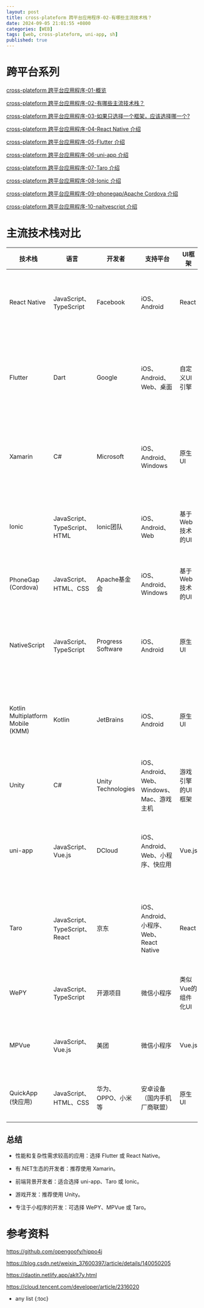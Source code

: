 ```yaml
---
layout: post
title: cross-plateform 跨平台应用程序-02-有哪些主流技术栈？
date: 2024-09-05 21:01:55 +0800
categories: [WEB]
tags: [web, cross-plateform, uni-app, sh]
published: true
---
```


# 跨平台系列

[cross-plateform 跨平台应用程序-01-概览](https://houbb.github.io/2024/09/05/cross-plateform-01-overview)

[cross-plateform 跨平台应用程序-02-有哪些主流技术栈？](https://houbb.github.io/2024/09/05/cross-plateform-02-framework-overview)

[cross-plateform 跨平台应用程序-03-如果只选择一个框架，应该选择哪一个?](https://houbb.github.io/2024/09/05/cross-plateform-03-framework-only-one)

[cross-plateform 跨平台应用程序-04-React Native 介绍](https://houbb.github.io/2024/09/05/cross-plateform-04-framework-reactive-native)

[cross-plateform 跨平台应用程序-05-Flutter 介绍](https://houbb.github.io/2024/09/05/cross-plateform-05-framework-flutter)

[cross-plateform 跨平台应用程序-06-uni-app 介绍](https://houbb.github.io/2024/09/05/cross-plateform-06-framework-uni-app)

[cross-plateform 跨平台应用程序-07-Taro 介绍](https://houbb.github.io/2024/09/05/cross-plateform-07-framework-taro)

[cross-plateform 跨平台应用程序-08-Ionic 介绍](https://houbb.github.io/2024/09/05/cross-plateform-08-framework-Ionic)

[cross-plateform 跨平台应用程序-09-phonegap/Apache Cordova 介绍](https://houbb.github.io/2024/09/05/cross-plateform-09-framework-phonegap)

[cross-plateform 跨平台应用程序-10-naitvescript 介绍](https://houbb.github.io/2024/09/05/cross-plateform-10-framework-naitvescript)

# 主流技术栈对比

| 技术栈           | 语言                    | 开发者       | 支持平台                                                                                                                                                    | UI框架            | 优点                                                                                                                                                             | 缺点                                                                                                                                                                | 适用场景                                                                                               |
|----------------------|-----------------------------|------------------|----------------------------------------------------------------------------------------------------------------------------------------------------------------|-----------------------|--------------------------------------------------------------------------------------------------------------------------------------------------------------------|---------------------------------------------------------------------------------------------------------------------------------------------------------------------|------------------------------------------------------------------------------------------------------------|
| React Native      | JavaScript、TypeScript       | Facebook          | iOS、Android                                                                                                                                                    | React                 | 近原生性能，广泛使用，社区活跃，支持原生代码集成，跨平台支持强                                                                                                      | 性能不如原生，特别是复杂动画和图形渲染场景                                                                                                                           | 高性能需求的移动应用开发                                                                                     |
| Flutter           | Dart                        | Google            | iOS、Android、Web、桌面                                                                                                                                         | 自定义UI引擎           | 性能接近原生，丰富的UI组件，跨平台支持广泛，适合复杂UI和动画开发                                                                                                      | Dart语言学习成本较高，应用程序包体积较大                                                                                                                              | 复杂UI/动画开发，移动端、Web、桌面跨平台应用                                                                 |
| Xamarin           | C#                          | Microsoft         | iOS、Android、Windows                                                                                                                                           | 原生UI                | .NET生态，支持原生API绑定，业务逻辑代码复用率高                                                                                                                     | 性能稍弱于React Native和Flutter，社区较小，第三方库支持有限                                                                                                          | .NET生态下的移动应用开发，跨平台业务逻辑复用                                                                 |
| Ionic             | JavaScript、TypeScript、HTML | Ionic团队         | iOS、Android、Web                                                                                                                                               | 基于Web技术的UI         | Web开发者易上手，丰富的预制UI组件，适合Web与移动端共享代码                                                                                                           | 性能较低，依赖WebView，复杂交互不如原生                                                                                                                               | 简单应用，Web和移动端共享代码的场景                                                                          |
| PhoneGap (Cordova)| JavaScript、HTML、CSS        | Apache基金会      | iOS、Android、Windows                                                                                                                                           | 基于Web技术的UI         | 快速上手，跨平台支持广泛，插件支持设备硬件访问                                                                                                                      | 性能不佳，基于WebView，复杂UI和交互表现较弱                                                                                                                           | 简单跨平台应用开发，快速原型                                                                                  |
| NativeScript      | JavaScript、TypeScript       | Progress Software | iOS、Android                                                                                                                                                    | 原生UI                | 直接调用原生API，无需WebView，性能较好，支持Vue.js和Angular                                                                                                         | 社区和插件支持较少，学习曲线较陡                                                                                                                                    | 对原生API和性能要求较高的跨平台移动应用开发                                                                  |
| Kotlin Multiplatform Mobile (KMM) | Kotlin                      | JetBrains         | iOS、Android                                                                                                                                                    | 原生UI                | Kotlin语言强大，业务逻辑代码复用率高，支持与原生代码无缝集成                                                                                                       | UI需要为每个平台单独开发，生态不成熟                                                                                                                               | Kotlin开发者，业务逻辑复用，原生UI开发场景                                                                    |
| Unity             | C#                          | Unity Technologies| iOS、Android、Web、Windows、Mac、游戏主机                                                                                                                        | 游戏引擎的UI框架        | 强大的游戏引擎，支持2D/3D开发，跨平台广泛                                                                                                                          | 非游戏应用包体积大，性能开销高                                                                                                                                        | 游戏开发和需要复杂3D渲染的应用开发                                                                           |
| uni-app           | JavaScript、Vue.js           | DCloud             | iOS、Android、Web、小程序、快应用                                                                                                                               | Vue.js                | 一次开发多端运行，基于Vue.js开发体验好，插件市场丰富，支持小程序和原生App                                                                                          | 性能比Flutter和React Native稍差，原生功能支持有限                                                                                                                    | 移动端、小程序、Web多平台统一开发                                                                            |
| Taro              | JavaScript、TypeScript、React| 京东               | iOS、Android、小程序、Web、React Native                                                                                                                         | React                 | React 生态，支持小程序和React Native，TypeScript 支持，适合多端统一开发                                                                                            | 支持的跨平台较 uni-app 少，复杂UI性能不及Flutter                                                                                                                    | 多平台小程序开发，React 生态下的移动和Web应用                                                                 |
| WePY              | JavaScript、TypeScript       | 开源项目           | 微信小程序                                                                                                                                                      | 类似Vue的组件化UI       | 类似Vue的开发模式，开发者易上手，适合小程序开发                                                                                                                     | 仅支持微信小程序，跨平台能力有限                                                                                                                                     | 专注于微信小程序的项目                                                                                       |
| MPVue             | JavaScript、Vue.js           | 美团               | 微信小程序                                                                                                                                                      | Vue.js                | 基于Vue.js，组件化、模块化开发，小程序开发效率高                                                                                                                    | 仅支持微信小程序，更新较慢                                                                                                                                            | 微信小程序的Vue.js开发                                                                                       |
| QuickApp (快应用) | JavaScript、HTML、CSS        | 华为、OPPO、小米等 | 安卓设备（国内手机厂商联盟）                                                                                                                                     | 原生UI                | 无需安装即可运行，启动速度快，接近原生性能                                                                                                                        | 仅支持安卓，针对中国市场，跨平台能力弱                                                                                                                                 | 国内安卓设备上的轻量级应用                                                                                   |

## 总结

- 性能和复杂性需求较高的应用：选择 Flutter 或 React Native。

- 有.NET生态的开发者：推荐使用 Xamarin。

- 前端背景开发者：适合选择 uni-app、Taro 或 Ionic。

- 游戏开发：推荐使用 Unity。

- 专注于小程序的开发：可选择 WePY、MPVue 或 Taro。

# 参考资料

https://github.com/opengoofy/hippo4j

https://blog.csdn.net/weixin_37600397/article/details/140050205

https://daotin.netlify.app/aklt7y.html

https://cloud.tencent.com/developer/article/2316020

* any list
{:toc}